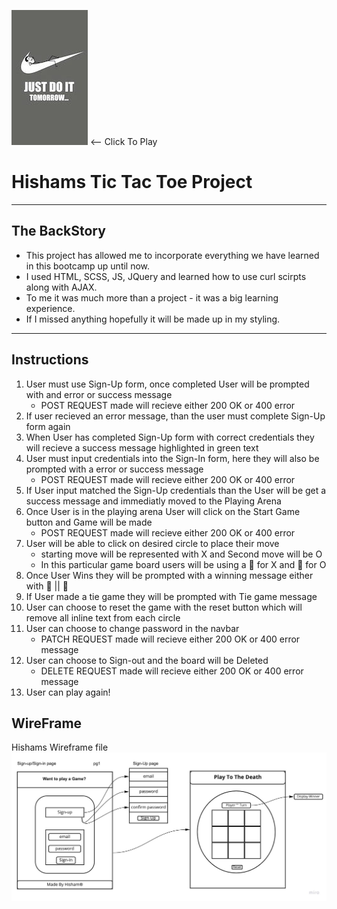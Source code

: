 [![Hisham Raihan](public/READMELOGO.jpeg)](https://hishamraihan.github.io/TicTacToe-GAProject/) <-- Click To Play
# Hishams Tic Tac Toe Project
---
## The BackStory
- This project has allowed me to incorporate everything we have learned in this bootcamp up until now.
- I used HTML, SCSS, JS, JQuery and learned how to use curl scirpts along with AJAX.
- To me it was much more than a project - it was a big learning experience.
- If I missed anything hopefully it will be made up in my styling.
---
## Instructions
1. User must use Sign-Up form, once completed User will be prompted with and error or success message 
      - POST REQUEST made will recieve either 200 OK or 400 error 
2. If user recieved an error message, than the user must complete Sign-Up form again
3. When User has completed Sign-Up form with correct credentials they will recieve a success message highlighted in green text
4. User must input credentials into the Sign-In form, here they will also be prompted with a error or success message
      - POST REQUEST made will recieve either 200 OK or 400 error
5. If User input matched the Sign-Up credentials than the User will be get a success message and immediatly moved to the Playing Arena
6. Once User is in the playing arena User will click on the Start Game button and Game will be made
      - POST REQUEST made will recieve either 200 OK or 400 error
7. User will be able to click on desired circle to place their move 
      - starting move will be represented with X and Second move will be O
      - In this particular game board users will be using a 🔪 for X and  🥔 for O
8. Once User Wins they will be prompted with a winning message either with  🔪 || 🥔
9. If User made a tie game they will be prompted with Tie game message
10. User can choose to reset the game with the reset button which will remove all inline text from each circle
11. User can choose to change password in the navbar 
      - PATCH REQUEST made will recieve either 200 OK or 400 error message
12. User can choose to Sign-out and the board will be Deleted
      - DELETE REQUEST made will recieve either 200 OK or 400 error message
13. User can play again!

## WireFrame
Hishams Wireframe file
![**Hishams project_1_wireframes**](wireframe/HishamsWireframe.jpeg)
